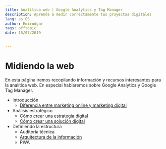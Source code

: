 ```yaml
---
title: Analítica web | Google Analytics y Tag Manager
description: Aprende a medir correctamente tus proyectos digitales
lang: es_ES
author: Emirodgar
tags: offtopic
date: 15/07/2019


---
```


# Midiendo la web


En esta página iremos recopilando información y recursos interesantes para la analítica web. En especial hablaremos sobre Google Analytics y Google Tag Manager.

 - Introducción
   - [Diferencia entre marketing online y marketing digital](introduccion/diferencia-marketing-online-digital.md)
 - Análisis estratégico
   - [Cómo crear una estrategia digital](estrategia/como-crear-una-estrategia-digital.md)
   - [Cómo crear una solución digital](estrategia/como-crear-una-solucion-digital.md)
 - Definiendo la estructura
   - Auditoría técnica
   - [Arquitectura de la información](estructura/arquitectura-de-la-informacion.md)
   - PWA
<!--stackedit_data:
eyJoaXN0b3J5IjpbLTk0NDI4NzMzXX0=
-->